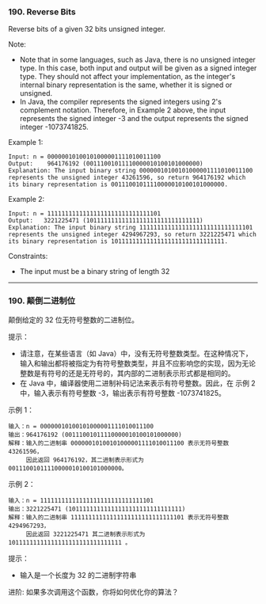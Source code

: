 ### 190. Reverse Bits
Reverse bits of a given 32 bits unsigned integer.

Note:

* Note that in some languages, such as Java, there is no unsigned integer type. In this case, both input and output will be given as a signed integer type. They should not affect your implementation, as the integer's internal binary representation is the same, whether it is signed or unsigned.
* In Java, the compiler represents the signed integers using 2's complement notation. Therefore, in Example 2 above, the input represents the signed integer -3 and the output represents the signed integer -1073741825.



Example 1:

	Input: n = 00000010100101000001111010011100
	Output:    964176192 (00111001011110000010100101000000)
	Explanation: The input binary string 00000010100101000001111010011100 represents the unsigned integer 43261596, so return 964176192 which its binary representation is 00111001011110000010100101000000.

Example 2:

	Input: n = 11111111111111111111111111111101
	Output:   3221225471 (10111111111111111111111111111111)
	Explanation: The input binary string 11111111111111111111111111111101 represents the unsigned integer 4294967293, so return 3221225471 which its binary representation is 10111111111111111111111111111111.



Constraints:

* The input must be a binary string of length 32

----

### 190. 颠倒二进制位
颠倒给定的 32 位无符号整数的二进制位。

提示：

* 请注意，在某些语言（如 Java）中，没有无符号整数类型。在这种情况下，输入和输出都将被指定为有符号整数类型，并且不应影响您的实现，因为无论整数是有符号的还是无符号的，其内部的二进制表示形式都是相同的。
* 在 Java 中，编译器使用二进制补码记法来表示有符号整数。因此，在 示例 2 中，输入表示有符号整数 -3，输出表示有符号整数 -1073741825。



示例 1：

	输入：n = 00000010100101000001111010011100
	输出：964176192 (00111001011110000010100101000000)
	解释：输入的二进制串 00000010100101000001111010011100 表示无符号整数 43261596，
		 因此返回 964176192，其二进制表示形式为 00111001011110000010100101000000。

示例 2：

	输入：n = 11111111111111111111111111111101
	输出：3221225471 (10111111111111111111111111111111)
	解释：输入的二进制串 11111111111111111111111111111101 表示无符号整数 4294967293，
		 因此返回 3221225471 其二进制表示形式为 10111111111111111111111111111111 。



提示：

* 输入是一个长度为 32 的二进制字符串



进阶: 如果多次调用这个函数，你将如何优化你的算法？

